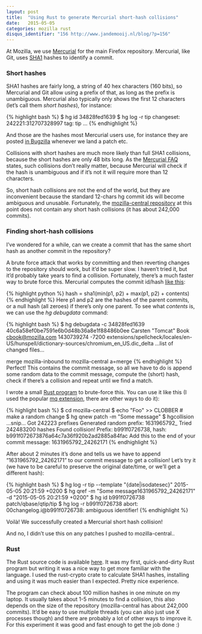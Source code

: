 ```yaml
---
layout: post
title:  "Using Rust to generate Mercurial short-hash collisions"
date:   2015-05-05
categories: mozilla rust
disqus_identifier: "156 http://www.jandemooij.nl/blog/?p=156"
---
```

At Mozilla, we use [Mercurial](https://www.mercurial-scm.org/) for the main Firefox repository. Mercurial, like Git, uses [SHA1](http://en.wikipedia.org/wiki/SHA-1) hashes to identify a commit.

### Short hashes
SHA1 hashes are fairly long, a string of 40 hex characters (160 bits), so Mercurial and Git allow using a prefix of that, as long as the prefix is unambiguous. Mercurial also typically only shows the first 12 characters (let’s call them *short hashes*), for instance:

{% highlight bash %}
$ hg id
34828fed1639
$ hg log -r tip
changeset:   242221:312707328997
tag:         tip
...
{% endhighlight %}

And those are the hashes most Mercurial users use, for instance they are posted [in Bugzilla](https://bugzilla.mozilla.org/show_bug.cgi?id=1031529#c16) whenever we land a patch etc.

Collisions with short hashes are much more likely than full SHA1 collisions, because the short hashes are only 48 bits long. As the [Mercurial FAQ](https://www.mercurial-scm.org/wiki/FAQ#FAQ.2FTechnicalDetails.What_about_hash_collisions.3F_What_about_weaknesses_in_SHA1.3F) states, such collisions don’t really matter, because Mercurial will check if the hash is unambiguous and if it’s not it will require more than 12 characters.

So, short hash collisions are not the end of the world, but they are inconvenient because the standard 12-chars hg commit ids will become ambiguous and unusable. Fortunately, the [mozilla-central repository](https://hg.mozilla.org/mozilla-central/) at this point does not contain any short hash collisions (it has about 242,000 commits).

### Finding short-hash collisions
I’ve wondered for a while, can we create a commit that has the same short hash as another commit in the repository?

A brute force attack that works by committing and then reverting changes to the repository should work, but it’d be super slow. I haven’t tried it, but it’d probably take years to find a collision. Fortunately, there’s a much faster way to brute force this. Mercurial computes the commit id/hash [like this](https://www.mercurial-scm.org/wiki/Nodeid):

{% highlight python %}
hash = sha1(min(p1, p2) + max(p1, p2) + contents)
{% endhighlight %}
Here p1 and p2 are the hashes of the parent commits, or a null hash (all zeroes) if there’s only one parent. To see what *contents* is, we can use the *hg debugdata* command:

{% highlight bash %}
$ hg debugdata -c 34828fed1639
40c6a58ef0be7591e6b0d48b36a8e1f88486b0ee
Carsten "Tomcat" Book <cbook@mozilla.com>
1430739274 -7200
extensions/spellcheck/locales/en-US/hunspell/dictionary-sources/chromium_en_US.dic_delta
...list of changed files...

merge mozilla-inbound to mozilla-central a=merge
{% endhighlight %}
Perfect! This contains the commit message, so all we have to do is append some random data to the commit message, compute the (short) hash, check if there’s a collision and repeat until we find a match.

I wrote a small [Rust program](https://github.com/jandem/hgcollision) to brute-force this. You can use it like this (I used the popular [mq extension](https://www.mercurial-scm.org/wiki/MqExtension), there are other ways to do it):

{% highlight bash %}
$ cd mozilla-central
$ echo "Foo" >> CLOBBER # make a random change
$ hg qnew patch -m "Some message"
$ hgcollision
...snip...
Got 242223 prefixes
Generated random prefix: 1631965792_
Tried 242483200 hashes
Found collision! Prefix: b991f0726738, hash: b991f072673876a64c7a36f920b2ad2885a84fac
Add this to the end of your commit message: 1631965792_24262171
{% endhighlight %}

After about 2 minutes it’s done and tells us we have to append “1631965792_24262171” to our commit message to get a collision! Let’s try it (we have to be careful to preserve the original date/time, or we’ll get a different hash):

{% highlight bash %}
$ hg log -r tip --template "{date|isodatesec}"
2015-05-05 20:21:59 +0200
$ hg qref -m "Some message1631965792_24262171" -d "2015-05-05 20:21:59 +0200"
$ hg id
b991f0726738 patch/qbase/qtip/tip
$ hg log -r b991f0726738
abort: 00changelog.i@b991f0726738: ambiguous identifier!
{% endhighlight %}

Voilà! We successfully created a Mercurial short hash collision!

And no, I didn’t use this on any patches I pushed to mozilla-central..

### Rust
The Rust source code is available [here](https://github.com/jandem/hgcollision). It was my first, quick-and-dirty Rust program but writing it was a nice way to get more familiar with the language. I used the rust-crypto crate to calculate SHA1 hashes, installing and using it was much easier than I expected. Pretty nice experience.

The program can check about 100 million hashes in one minute on my laptop. It usually takes about 1-5 minutes to find a collision, this also depends on the size of the repository (mozilla-central has about 242,000 commits). It’d be easy to use multiple threads (you can also just use X processes though) and there are probably a lot of other ways to improve it. For this experiment it was good and fast enough to get the job done :)